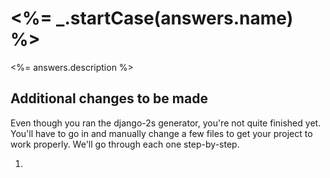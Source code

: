 # <%= _.startCase(answers.name) %>

<%= answers.description %>

## Additional changes to be made

Even though you ran the django-2s generator, you're not quite finished yet. You'll have to go in and manually change a few files to get your project to work properly. We'll go through each one step-by-step.

1. 
